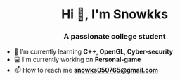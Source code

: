 <h1 align="center">Hi 👋, I'm Snowkks</h1>
<h3 align="center">A passionate college student</h3>

- 🌱 I’m currently learning **C++, OpenGL, Cyber-security**
- 💻 I'm currently working on **Personal-game**
- 📫 How to reach me **snowks050765@gmail.com**


